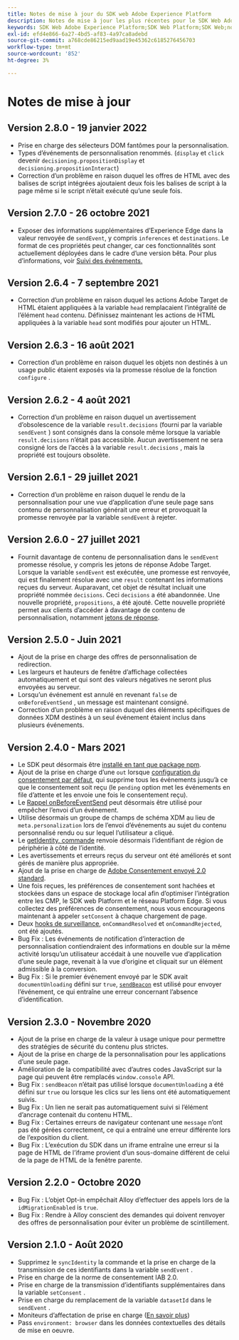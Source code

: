 ```yaml
---
title: Notes de mise à jour du SDK web Adobe Experience Platform
description: Notes de mise à jour les plus récentes pour le SDK Web Adobe Experience Platform.
keywords: SDK Web Adobe Experience Platform;SDK Web Platform;SDK Web;notes de mise à jour;
exl-id: efd4e866-6a27-4bd5-af83-4a97ca8adebd
source-git-commit: a768cde86215ed9aad19e45362c6185276456703
workflow-type: tm+mt
source-wordcount: '852'
ht-degree: 3%

---
```


# Notes de mise à jour

## Version 2.8.0 - 19 janvier 2022

* Prise en charge des sélecteurs DOM fantômes pour la personnalisation.
* Types d’événements de personnalisation renommés. (`display` et `click` devenir `decisioning.propositionDisplay` et `decisioning.propositionInteract`)
* Correction d’un problème en raison duquel les offres de HTML avec des balises de script intégrées ajoutaient deux fois les balises de script à la page même si le script n’était exécuté qu’une seule fois.

## Version 2.7.0 - 26 octobre 2021

* Exposer des informations supplémentaires d’Experience Edge dans la valeur renvoyée de `sendEvent`, y compris `inferences` et `destinations`. Le format de ces propriétés peut changer, car ces fonctionnalités sont actuellement déployées dans le cadre d’une version bêta. Pour plus d’informations, voir [Suivi des événements.](fundamentals/tracking-events.md)

## Version 2.6.4 - 7 septembre 2021

* Correction d’un problème en raison duquel les actions Adobe Target de HTML étaient appliquées à la variable `head` remplacaient l’intégralité de l’élément `head` contenu. Définissez maintenant les actions de HTML appliquées à la variable `head` sont modifiés pour ajouter un HTML.

## Version 2.6.3 - 16 août 2021

* Correction d’un problème en raison duquel les objets non destinés à un usage public étaient exposés via la promesse résolue de la fonction `configure` .

## Version 2.6.2 - 4 août 2021

* Correction d’un problème en raison duquel un avertissement d’obsolescence de la variable `result.decisions` (fourni par la variable `sendEvent` ) sont consignés dans la console même lorsque la variable `result.decisions` n’était pas accessible. Aucun avertissement ne sera consigné lors de l’accès à la variable `result.decisions` , mais la propriété est toujours obsolète.

## Version 2.6.1 - 29 juillet 2021

* Correction d’un problème en raison duquel le rendu de la personnalisation pour une vue d’application d’une seule page sans contenu de personnalisation générait une erreur et provoquait la promesse renvoyée par la variable `sendEvent` à rejeter.

## Version 2.6.0 - 27 juillet 2021

* Fournit davantage de contenu de personnalisation dans le `sendEvent` promesse résolue, y compris les jetons de réponse Adobe Target. Lorsque la variable `sendEvent` est exécutée, une promesse est renvoyée, qui est finalement résolue avec une `result` contenant les informations reçues du serveur. Auparavant, cet objet de résultat incluait une propriété nommée `decisions`. Ceci `decisions` a été abandonnée. Une nouvelle propriété, `propositions`, a été ajouté. Cette nouvelle propriété permet aux clients d’accéder à davantage de contenu de personnalisation, notamment [jetons de réponse](https://experienceleague.adobe.com/docs/experience-platform/edge/personalization/adobe-target/accessing-response-tokens.html).

## Version 2.5.0 - Juin 2021

* Ajout de la prise en charge des offres de personnalisation de redirection.
* Les largeurs et hauteurs de fenêtre d’affichage collectées automatiquement et qui sont des valeurs négatives ne seront plus envoyées au serveur.
* Lorsqu’un événement est annulé en revenant `false` de `onBeforeEventSend` , un message est maintenant consigné.
* Correction d’un problème en raison duquel des éléments spécifiques de données XDM destinés à un seul événement étaient inclus dans plusieurs événements.

## Version 2.4.0 - Mars 2021

* Le SDK peut désormais être [installé en tant que package npm](https://experienceleague.adobe.com/docs/experience-platform/edge/fundamentals/installing-the-sdk.html?lang=fr).
* Ajout de la prise en charge d’une `out` lorsque [configuration du consentement par défaut](https://experienceleague.adobe.com/docs/experience-platform/edge/fundamentals/configuring-the-sdk.html#default-consent), qui supprime tous les événements jusqu’à ce que le consentement soit reçu (le `pending` option met les événements en file d’attente et les envoie une fois le consentement reçu).
* Le [Rappel onBeforeEventSend](https://experienceleague.adobe.com/docs/experience-platform/edge/fundamentals/configuring-the-sdk.html#onbeforeeventsend) peut désormais être utilisé pour empêcher l’envoi d’un événement.
* Utilise désormais un groupe de champs de schéma XDM au lieu de `meta.personalization` lors de l’envoi d’événements au sujet du contenu personnalisé rendu ou sur lequel l’utilisateur a cliqué.
* Le [getIdentity, commande](https://experienceleague.adobe.com/docs/experience-platform/edge/identity/overview.html#retrieving-the-visitor-id) renvoie désormais l’identifiant de région de périphérie à côté de l’identité.
* Les avertissements et erreurs reçus du serveur ont été améliorés et sont gérés de manière plus appropriée.
* Ajout de la prise en charge de [Adobe Consentement envoyé 2.0 standard](https://experienceleague.adobe.com/docs/experience-platform/edge/consent/supporting-consent.html?communicating-consent-preferences-via-the-adobe-standard).
* Une fois reçues, les préférences de consentement sont hachées et stockées dans un espace de stockage local afin d’optimiser l’intégration entre les CMP, le SDK web Platform et le réseau Platform Edge. Si vous collectez des préférences de consentement, nous vous encourageons maintenant à appeler `setConsent` à chaque chargement de page.
* Deux [hooks de surveillance](https://github.com/adobe/alloy/wiki/Monitoring-Hooks), `onCommandResolved` et `onCommandRejected`, ont été ajoutés.
* Bug Fix : Les événements de notification d’interaction de personnalisation contiendraient des informations en double sur la même activité lorsqu’un utilisateur accédait à une nouvelle vue d’application d’une seule page, revenait à la vue d’origine et cliquait sur un élément admissible à la conversion.
* Bug Fix : Si le premier événement envoyé par le SDK avait `documentUnloading` défini sur `true`, [`sendBeacon`](https://developer.mozilla.org/en-US/docs/Web/API/Navigator/sendBeacon) est utilisé pour envoyer l’événement, ce qui entraîne une erreur concernant l’absence d’identification.

## Version 2.3.0 - Novembre 2020

* Ajout de la prise en charge de la valeur à usage unique pour permettre des stratégies de sécurité du contenu plus strictes.
* Ajout de la prise en charge de la personnalisation pour les applications d’une seule page.
* Amélioration de la compatibilité avec d’autres codes JavaScript sur la page qui peuvent être remplacés `window.console` API.
* Bug Fix : `sendBeacon` n’était pas utilisé lorsque `documentUnloading` a été défini sur `true` ou lorsque les clics sur les liens ont été automatiquement suivis.
* Bug Fix : Un lien ne serait pas automatiquement suivi si l’élément d’ancrage contenait du contenu HTML.
* Bug Fix : Certaines erreurs de navigateur contenant une `message` n’ont pas été gérées correctement, ce qui a entraîné une erreur différente lors de l’exposition du client.
* Bug Fix : L’exécution du SDK dans un iframe entraîne une erreur si la page de HTML de l’iframe provient d’un sous-domaine différent de celui de la page de HTML de la fenêtre parente.

## Version 2.2.0 - Octobre 2020

* Bug Fix : L’objet Opt-in empêchait Alloy d’effectuer des appels lors de la `idMigrationEnabled` is `true`.
* Bug Fix : Rendre à Alloy conscient des demandes qui doivent renvoyer des offres de personnalisation pour éviter un problème de scintillement.

## Version 2.1.0 - Août 2020

* Supprimez le `syncIdentity` la commande et la prise en charge de la transmission de ces identifiants dans la variable `sendEvent` .
* Prise en charge de la norme de consentement IAB 2.0.
* Prise en charge de la transmission d’identifiants supplémentaires dans la variable `setConsent` .
* Prise en charge du remplacement de la variable `datasetId` dans le `sendEvent` .
* Moniteurs d’affectation de prise en charge ([En savoir plus](https://github.com/adobe/alloy/wiki/Monitoring-Hooks))
* Pass `environment: browser` dans les données contextuelles des détails de mise en oeuvre.
